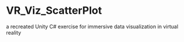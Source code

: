 # VR_Viz_ScatterPlot
a recreated Unity C# exercise for immersive data visualization in virtual reality
